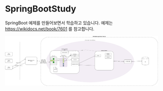 # SpringBootStudy
SpringBoot 예제를 만들어보면서 학습하고 있습니다.
예제는 https://wikidocs.net/book/7601 를 참고합니다.

![234429341-17c524eb-1785-4da4-9c0c-9123e6e48108](https://github.com/O-H-S/SpringBootStudy/blob/main/structure_diagram.drawio.png?raw=true)
